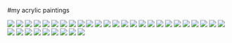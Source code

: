 #my acrylic paintings

![](https://raw.githubusercontent.com/adavarski/paintings/master/paintings/1-1.jpg)
![](https://raw.githubusercontent.com/adavarski/paintings/master/paintings/1-2.jpg)
![](https://raw.githubusercontent.com/adavarski/paintings/master/paintings/1-3.jpg)
![](https://raw.githubusercontent.com/adavarski/paintings/master/paintings/1-4.jpg)
![](https://raw.githubusercontent.com/adavarski/paintings/master/paintings/1-5.jpg)
![](https://raw.githubusercontent.com/adavarski/paintings/master/paintings/1-6.jpg)
![](https://raw.githubusercontent.com/adavarski/paintings/master/paintings/2-0.jpg)
![](https://raw.githubusercontent.com/adavarski/paintings/master/paintings/2-1.jpg)
![](https://raw.githubusercontent.com/adavarski/paintings/master/paintings/2-2.jpg)
![](https://raw.githubusercontent.com/adavarski/paintings/master/paintings/2-3.jpg)
![](https://raw.githubusercontent.com/adavarski/paintings/master/paintings/2-4.jpg)
![](https://raw.githubusercontent.com/adavarski/paintings/master/paintings/2-5.jpg)
![](https://raw.githubusercontent.com/adavarski/paintings/master/paintings/2-6.jpg)
![](https://raw.githubusercontent.com/adavarski/paintings/master/paintings/2-7.jpg)
![](https://raw.githubusercontent.com/adavarski/paintings/master/paintings/2-8.jpg)
![](https://raw.githubusercontent.com/adavarski/paintings/master/paintings/3-1.jpg)
![](https://raw.githubusercontent.com/adavarski/paintings/master/paintings/3-2.jpg)
![](https://raw.githubusercontent.com/adavarski/paintings/master/paintings/3-3.jpg)
![](https://raw.githubusercontent.com/adavarski/paintings/master/paintings/3-4.jpg)
![](https://raw.githubusercontent.com/adavarski/paintings/master/paintings/3-5.jpg)
![](https://raw.githubusercontent.com/adavarski/paintings/master/paintings/3-6.jpg)
![](https://raw.githubusercontent.com/adavarski/paintings/master/paintings/4-1.jpg)
![](https://raw.githubusercontent.com/adavarski/paintings/master/paintings/4-2.jpg)
![](https://raw.githubusercontent.com/adavarski/paintings/master/paintings/4-3.jpg)
![](https://raw.githubusercontent.com/adavarski/paintings/master/paintings/4-4.jpg)
![](https://raw.githubusercontent.com/adavarski/paintings/master/paintings/4-5.jpg)
![](https://raw.githubusercontent.com/adavarski/paintings/master/paintings/5-1.jpg)
![](https://raw.githubusercontent.com/adavarski/paintings/master/paintings/5-2.jpg)
![](https://raw.githubusercontent.com/adavarski/paintings/master/paintings/5-3.jpg)
![](https://raw.githubusercontent.com/adavarski/paintings/master/paintings/5-4.jpg)
![](https://raw.githubusercontent.com/adavarski/paintings/master/paintings/5-5.jpg)
![](https://raw.githubusercontent.com/adavarski/paintings/master/paintings/6-1.jpg)
![](https://raw.githubusercontent.com/adavarski/paintings/master/paintings/6-2.jpg)
![](https://raw.githubusercontent.com/adavarski/paintings/master/paintings/cover.jpg)

